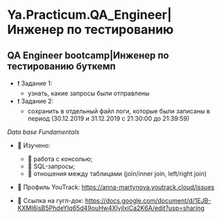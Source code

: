 # Ya.Practicum.QA_Engineer|Инженер по тестированию
## QA Engineer bootcamp|Инженер по тестированию буткемп
 
- ❗️ Задание 1:
  - узнать, какие запросы были отправлены
- ❗️ Задание 2:
  - сохранить в отдельный файл логи, которые были записаны в период (30.12.2019 и 31.12.2019 с 21:30:00 до 21:39:59)

*Data base Fundamentals*
 - 📍 Изучено:
    - 📎 работа с консолью;
   - 📎 SQL-запросы;
   - 📎 отношения между таблицами (join/inner join, left/right join)

- 📌 Профиль YouTrack: https://anna-martynova.youtrack.cloud/issues
- 📌 Ссылка на гугл-док: https://docs.google.com/document/d/1EJB-KXMI6isB5PhdeYIq65d49ouHw4XlyjlxjCa2K6A/edit?usp=sharing
